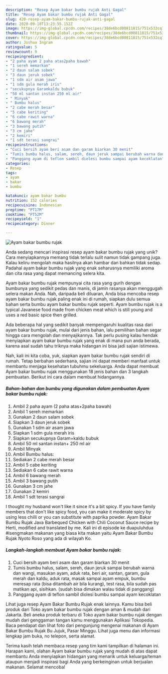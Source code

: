 ```yaml
---
description: "Resep Ayam bakar bumbu rujak Anti Gagal"
title: "Resep Ayam bakar bumbu rujak Anti Gagal"
slug: 420-resep-ayam-bakar-bumbu-rujak-anti-gagal
date: 2020-09-10T13:23:55.152Z
image: https://img-global.cpcdn.com/recipes/38de6bcd00811815/751x532cq70/ayam-bakar-bumbu-rujak-foto-resep-utama.jpg
thumbnail: https://img-global.cpcdn.com/recipes/38de6bcd00811815/751x532cq70/ayam-bakar-bumbu-rujak-foto-resep-utama.jpg
cover: https://img-global.cpcdn.com/recipes/38de6bcd00811815/751x532cq70/ayam-bakar-bumbu-rujak-foto-resep-utama.jpg
author: Joshua Ingram
ratingvalue: 5
reviewcount: 9
recipeingredient:
- "2 paha ayam 2 paha atas2paha bawah"
- "1 sereh memarkan"
- "2 daun salam sobek"
- "3 daun jeruk sobek"
- "1 sdm air asam jawa"
- "1 sdm gula merah iris"
- "secukupnya Garamkaldu bubuk"
- "50 ml santan instan 250 ml air"
- " Minyak"
- " Bumbu halus"
- "2 cabe merah besar"
- "5 cabe keriting"
- "6 cabe rawit warna"
- "6 bawang merah"
- "3 bawang putih"
- "3 cm jahe"
- "2 kemiri"
- "1 sdt terasi sangrai"
recipeinstructions:
- "Cuci bersih ayam beri asam dan garam biarkan 30 menit"
- "Tumis bumbu halus, salam, sereh, daun jeruk sampai berubah warna dan wangi, masukan ayam, aduk rata, beri air, santan, garam, gula merah dan kaldu, aduk rata, masak sampai ayam empuk, bumbu meresap rata (bisa ditambah air bila kurang), test rasa, bila sudah pas matikan api, sisihkan. (sudah bisa dimakan walau tidak di panggang)"
- "Panggang ayam di teflon sambil diolesi bumbu sampai ayam kecoklatan"
categories:
- Resep
tags:
- ayam
- bakar
- bumbu

katakunci: ayam bakar bumbu 
nutrition: 152 calories
recipecuisine: Indonesian
preptime: "PT17M"
cooktime: "PT52M"
recipeyield: "1"
recipecategory: Dinner

---
```



![Ayam bakar bumbu rujak](https://img-global.cpcdn.com/recipes/38de6bcd00811815/751x532cq70/ayam-bakar-bumbu-rujak-foto-resep-utama.jpg)

Anda sedang mencari inspirasi resep ayam bakar bumbu rujak yang unik? Cara menyiapkannya memang tidak terlalu sulit namun tidak gampang juga. Kalau keliru mengolah maka hasilnya akan hambar dan bahkan tidak sedap. Padahal ayam bakar bumbu rujak yang enak seharusnya memiliki aroma dan cita rasa yang dapat memancing selera kita.

Ayam bakar bumbu rujak mempunyai cita rasa yang gurih dengan bumbunya yang sedikit pedas dan manis, di jamin rasanya akan menggugah selera makan Anda. Nah, daripada beli diluaran, Anda bisa mencoba resep ayam bakar bumbu rujak paling enak ini di rumah, siapkan dulu semua bahan serta bumbu ayam bakar bumbu rujak seperti. Ayam bumbu rujak is a typical Javanese food made from chicken meat which is still young and uses a red basic spice then grilled.

Ada beberapa hal yang sedikit banyak mempengaruhi kualitas rasa dari ayam bakar bumbu rujak, mulai dari jenis bahan, lalu pemilihan bahan segar hingga cara mengolah dan menyajikannya. Tak perlu pusing kalau hendak menyiapkan ayam bakar bumbu rujak yang enak di mana pun anda berada, karena asal sudah tahu triknya maka hidangan ini bisa jadi sajian istimewa.


Nah, kali ini kita coba, yuk, siapkan ayam bakar bumbu rujak sendiri di rumah. Tetap berbahan sederhana, sajian ini dapat memberi manfaat untuk membantu menjaga kesehatan tubuhmu sekeluarga. Anda dapat membuat Ayam bakar bumbu rujak menggunakan 18 jenis bahan dan 3 langkah pembuatan. Berikut ini cara dalam membuat hidangannya.

<!--inarticleads1-->

##### Bahan-bahan dan bumbu yang digunakan dalam pembuatan Ayam bakar bumbu rujak:

1. Ambil 2 paha ayam (2 paha atas+2paha bawah)
1. Ambil 1 sereh memarkan
1. Gunakan 2 daun salam sobek
1. Siapkan 3 daun jeruk sobek
1. Gunakan 1 sdm air asam jawa
1. Siapkan 1 sdm gula merah iris
1. Siapkan secukupnya Garam+kaldu bubuk
1. Ambil 50 ml santan instan+ 250 ml air
1. Ambil  Minyak
1. Ambil  Bumbu halus:
1. Sediakan 2 cabe merah besar
1. Ambil 5 cabe keriting
1. Sediakan 6 cabe rawit warna
1. Ambil 6 bawang merah
1. Ambil 3 bawang putih
1. Gunakan 3 cm jahe
1. Gunakan 2 kemiri
1. Ambil 1 sdt terasi sangrai


I thought my husband won&#39;t like it since it&#39;s a bit spicy. If you have family members that don&#39;t like spicy food, you can make it moderate spicy by using less chilli or you can substitute with paprika powder. Ayam Bakar Bumbu Rujak Java Barbequed Chicken with Chili Coconut Sauce recipe by Herti, modified and translated by me. Kali ini di episode ke duapuluhdua #isengmakan makanan yang biasa kita makan yaitu Ayam Bakar Bumbu Rujak Nyoto Roso yang ada di wilayah Ko. 

<!--inarticleads2-->

##### Langkah-langkah membuat Ayam bakar bumbu rujak:

1. Cuci bersih ayam beri asam dan garam biarkan 30 menit
1. Tumis bumbu halus, salam, sereh, daun jeruk sampai berubah warna dan wangi, masukan ayam, aduk rata, beri air, santan, garam, gula merah dan kaldu, aduk rata, masak sampai ayam empuk, bumbu meresap rata (bisa ditambah air bila kurang), test rasa, bila sudah pas matikan api, sisihkan. (sudah bisa dimakan walau tidak di panggang)
1. Panggang ayam di teflon sambil diolesi bumbu sampai ayam kecoklatan


Lihat juga resep Ayam Bakar Bumbu Rujak enak lainnya. Kamu bisa beli produk dari Toko ayam bakar bumbu rujak dengan aman &amp; mudah dari Jakarta. Beli aneka produk terbaru di Toko ayam bakar bumbu rujak dengan mudah dari genggaman tangan kamu menggunakan Aplikasi Tokopedia. Baca pendapat dan lihat foto dari pengunjung mengenai makanan di Ayam Bakar Bumbu Rujak Bu Jujuk, Pasar Minggu. Lihat juga menu dan informasi lengkap jam buka, no telepon, serta alamat. 

Terima kasih telah membaca resep yang tim kami tampilkan di halaman ini. Harapan kami, olahan Ayam bakar bumbu rujak yang mudah di atas dapat membantu Anda menyiapkan hidangan yang menarik untuk keluarga/teman ataupun menjadi inspirasi bagi Anda yang berkeinginan untuk berjualan makanan. Selamat mencoba!
